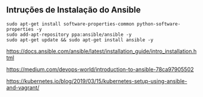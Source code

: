 ## Intruções de Instalação do Ansible

```
sudo apt-get install software-properties-common python-software-properties -y
sudo add-apt-repository ppa:ansible/ansible -y
sudo apt-get update && sudo apt-get install ansible -y
```

https://docs.ansible.com/ansible/latest/installation_guide/intro_installation.html

https://medium.com/devops-world/introduction-to-ansible-78ca97905502

https://kubernetes.io/blog/2019/03/15/kubernetes-setup-using-ansible-and-vagrant/